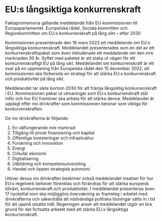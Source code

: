 # EU:s långsiktiga konkurrenskraft

Faktapromemoria gällande meddelande från EU\-kommissionen till Europaparlamentet. Europeiska rådet, Sociala kommitten och Regionkommitten om EU:s konkurrenskraft på lång sikt – efter 2030

Kommissionen presenterade den 16 mars 2023 ett meddelande om EU:s långsiktiga konkurrenskraft. Meddelandet presenterades som en del av ett konkurrenskraftspaket som även inkluderade ett meddelande om den inre marknaden 30 år. Syftet med paketet är att staka ut vägen för ett konkurrenskraftigt EU på lång sikt. Meddelandet om konkurrenskraft är ett svar på en uppmaning från Europeiska rådet den 15 december 2022, att kommissionen ska förbereda en strategi för att stärka EU:s konkurrenskraft och produktivitet på lång sikt.

Meddelandet tar sikte bortom 2030 för att främja långsiktig konkurrenskraft i EU. Kommissionen pekar ut utmaningar som EU:s konkurrenskraft står inför och hur EU framöver ska arbeta för att stärka denna. Meddelandet är upplagt efter nio drivkrafter som kommissionen betonar som viktiga för konkurrenskraften.

De nio drivkrafterna är följande:

1. En välfungerande inre marknad
2. Tillgång till privat finansiering och kapital
3. Offentliga investeringar och infrastruktur
4. Forskning och innovation
5. Energi
6. Cirkulär ekonomi
7. Digitalisering
8. Utbildning och kompetensutveckling
9. Handel och öppen strategisk autonomi

Utöver dessa nio drivkrafter beskriver också meddelandet insatser för hur EU:s regelverk behöver förenklas och förändras för att stärka europeisk tillväxt, konkurrenskraft och produktivitet. I meddelandet presenteras även 17 nyckeltal som ska möjliggöra övervakning av framsteg i arbetet med drivkrafterna och säkerställa att nödvändiga politiska lösningar sätts in i tid för att uppnå utsatta mål. Regeringen anser att meddelandet utgör en bra grund för det fortsatta arbetet med att stärka EU:s långsiktiga konkurrenskraft.
